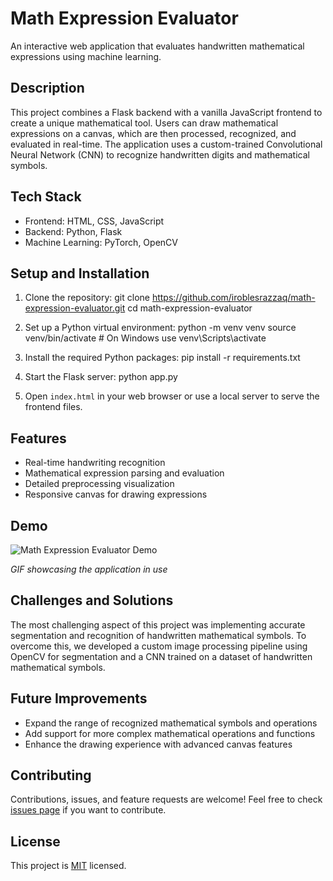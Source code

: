 # Math Expression Evaluator

An interactive web application that evaluates handwritten mathematical expressions using machine learning.
## Description

This project combines a Flask backend with a vanilla JavaScript frontend to create a unique mathematical tool. Users can draw mathematical expressions on a canvas, which are then processed, recognized, and evaluated in real-time. The application uses a custom-trained Convolutional Neural Network (CNN) to recognize handwritten digits and mathematical symbols.

## Tech Stack

- Frontend: HTML, CSS, JavaScript
- Backend: Python, Flask
- Machine Learning: PyTorch, OpenCV

## Setup and Installation

1. Clone the repository:
    git clone https://github.com/iroblesrazzaq/math-expression-evaluator.git
    cd math-expression-evaluator

2. Set up a Python virtual environment:
    python -m venv venv
    source venv/bin/activate  # On Windows use venv\Scripts\activate

3. Install the required Python packages:
    pip install -r requirements.txt
   
5. Start the Flask server:
    python app.py

6. Open `index.html` in your web browser or use a local server to serve the frontend files.

## Features

- Real-time handwriting recognition
- Mathematical expression parsing and evaluation
- Detailed preprocessing visualization
- Responsive canvas for drawing expressions

## Demo

![Math Expression Evaluator Demo](demo.gif)

*GIF showcasing the application in use*

## Challenges and Solutions

The most challenging aspect of this project was implementing accurate segmentation and recognition of handwritten mathematical symbols. To overcome this, we developed a custom image processing pipeline using OpenCV for segmentation and a CNN trained on a dataset of handwritten mathematical symbols. 

## Future Improvements

- Expand the range of recognized mathematical symbols and operations
- Add support for more complex mathematical operations and functions
- Enhance the drawing experience with advanced canvas features

## Contributing

Contributions, issues, and feature requests are welcome! Feel free to check [issues page](https://github.com/yourusername/math-expression-evaluator/issues) if you want to contribute.

## License

This project is [MIT](https://choosealicense.com/licenses/mit/) licensed.
